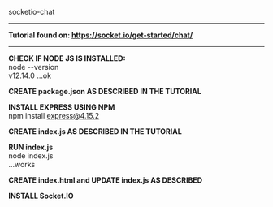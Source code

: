 socketio-chat
*************
**Tutorial found on: https://socket.io/get-started/chat/**
*************
**CHECK IF NODE JS IS INSTALLED:**  
    node --version  
    v12.14.0
    ...ok

**CREATE package.json AS DESCRIBED IN THE TUTORIAL**  

**INSTALL EXPRESS USING NPM**  
    npm install express@4.15.2  

**CREATE index.js AS DESCRIBED IN THE TUTORIAL**  

**RUN index.js**  
    node index.js  
    ...works

**CREATE index.html and UPDATE index.js AS DESCRIBED** 

**INSTALL Socket.IO**  







